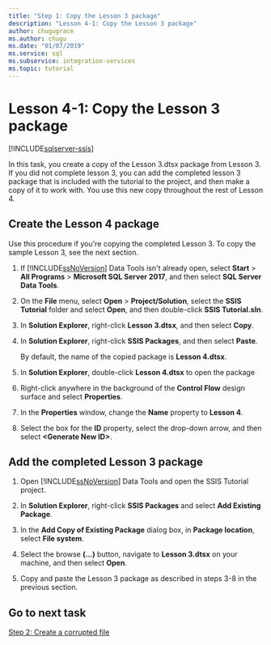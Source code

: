 ```yaml
---
title: "Step 1: Copy the Lesson 3 package"
description: "Lesson 4-1: Copy the Lesson 3 package"
author: chugugrace
ms.author: chugu
ms.date: "01/07/2019"
ms.service: sql
ms.subservice: integration-services
ms.topic: tutorial
---
```

# Lesson 4-1: Copy the Lesson 3 package

[!INCLUDE[sqlserver-ssis](../includes/applies-to-version/sqlserver-ssis.md)]



In this task, you create a copy of the Lesson 3.dtsx package from Lesson 3. If you did not complete lesson 3, you can add the completed lesson 3 package that is included with the tutorial to the project, and then make a copy of it to work with. You use this new copy throughout the rest of Lesson 4.  
  
## Create the Lesson 4 package  
  
Use this procedure if you're copying the completed Lesson 3.  To copy the sample Lesson 3, see the next section.

1.  If [!INCLUDE[ssNoVersion](../includes/ssnoversion-md.md)] Data Tools isn't already open, select **Start** > **All Programs** > **Microsoft SQL Server 2017**, and then select **SQL Server Data Tools**.

2.  On the **File** menu, select **Open** > **Project/Solution**, select the **SSIS Tutorial** folder and select **Open**, and then double-click **SSIS Tutorial.sln**.

3.  In **Solution Explorer**, right-click **Lesson 3.dtsx**, and then select **Copy**.

4.  In **Solution Explorer**, right-click **SSIS Packages**, and then select **Paste**.

    By default, the name of the copied package is **Lesson 4.dtsx**.

5.  In **Solution Explorer**, double-click **Lesson 4.dtsx** to open the package

6.  Right-click anywhere in the background of the **Control Flow** design surface and select **Properties**.

7.  In the **Properties** window, change the **Name** property to **Lesson 4**.

8.  Select the box for the **ID** property, select the drop-down arrow, and then select **\<Generate New ID>**.

## Add the completed Lesson 3 package

1.  Open [!INCLUDE[ssNoVersion](../includes/ssnoversion-md.md)] Data Tools and open the SSIS Tutorial project.

2.  In **Solution Explorer**, right-click **SSIS Packages** and select **Add Existing Package**.

3.  In the **Add Copy of Existing Package** dialog box, in **Package location**, select **File system**.

4.  Select the browse **(...)** button, navigate to **Lesson 3.dtsx** on your machine, and then select **Open**.

5.  Copy and paste the Lesson 3 package as described in steps 3-8 in the previous section.

  
## Go to next task  
[Step 2: Create a corrupted file](../integration-services/lesson-4-2-creating-a-corrupted-file.md)  
  

